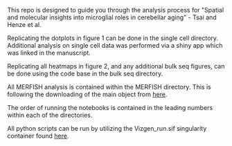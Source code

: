 This repo is designed to guide you through the analysis process for "Spatial and molecular insights into microglial roles in cerebellar aging" - Tsai and Henze et al.

Replicating the dotplots in figure 1 can be done in the single cell directory. Additional analysis on single cell data was performed via a shiny app which was linked in the manuscript.

Replicating all heatmaps in figure 2, and any additional bulk seq figures, can be done using the code base in the bulk seq directory.

All MERFISH analysis is contained within the MERFISH directory. This is following the downloading of the main object from [here](https://figshare.com/articles/dataset/Aging_MERFISH_Brains/27919227).

The order of running the notebooks is contained in the leading numbers within each of the directories.

All python scripts can be run by utilizing the Vizgen_run.sif singularity container found [here](https://zenodo.org/records/14611122).
